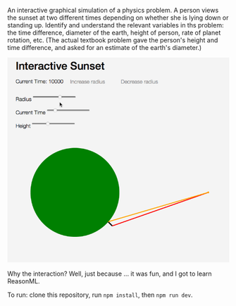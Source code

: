 An interactive graphical simulation of a physics problem. A person views the sunset at two different times depending on whether she is lying down or standing up. Identify and understand the relevant variables in ths problem: the time difference, diameter of the earth, height of person, rate of planet rotation, etc. (The actual textbook problem gave the person's height and time difference, and asked for an estimate of the earth's diameter.)

![recording](./recording.gif "Recording")

Why the interaction? Well, just because ... it was fun, and I got to learn ReasonML.

To run: clone this repository, run `npm install`, then `npm run dev`.